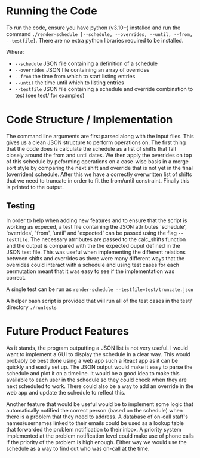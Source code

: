 # Running the Code
To run the code, ensure you have python (v3.10+) installed and run the command `./render-schedule [--schedule, --overrides, --until, --from, --testfile]`.
There are no extra python libraries required to be installed.

Where:
- `--schedule` JSON file containing a definition of a schedule
- `--overrides` JSON file containing an array of overrides
- `--from` the time from which to start listing entries
- `--until` the time until which to listing entries
- `--testfile` JSON file containing a schedule and override combination to test (see test/ for examples)

# Code Structure / Implementation

The command line arguments are first parsed along with the input files. This gives us a clean JSON structure to perform operations on. The first thing that the code does is calculate the schedule as a list of shifts that fall closely around the from and until dates. We then apply the overrides on top of this schedule by peforming operations on a case-wise basis in a merge sort style by comparing the next shift and override that is not yet in the final (overriden) schedule. After this we have a correctly overwritten list of shifts that we need to truncate in order to fit the from/until constraint. Finally this is printed to the output.

## Testing

In order to help when adding new features and to ensure that the script is working as expeced, a test file containing the JSON attributes 'schedule', 'overrides', 'from', 'until' and 'expected' can be passed using the flag `--testfile`. The necessary atrributes are passed to the calc_shifts function and the output is compared with the the expected ouput defined in the JSON test file. This was useful when implementing the different relations between shifts and overrides as there were many different ways that the overrides could interact with a schedule and using test cases for each permutation meant that it was easy to see if the implementation was correct.

A single test can be run as `render-schedule --testfile=test/truncate.json`

A helper bash script is provided that will run all of the test cases in the test/ directory `./runtests`

# Future Product Features

As it stands, the program outputting a JSON list is not very useful. I would want to implement a GUI to display the schedule in a clear way. This would probably be best done using a web app such a React app as it can be quickly and easily set up. The JSON output would make it easy to parse the schedule and plot it on a timeline. It would be a good idea to make this available to each user in the schedule so they could check when they are next scheduled to work. There could also be a way to add an override in the web app and update the schedule to reflect this.

Another feature that would be useful would be to implement some logic that automatically notified the correct person (based on the schedule) when there is a problem that they need to address. A database of on-call staff's names/usernames linked to their emails could be used as a lookup table that forwarded the problem notification to their inbox. A priority system implemented at the problem notification level could make use of phone calls if the priority of the problem is high enough. Either way we would use the schedule as a way to find out who was on-call at the time.

